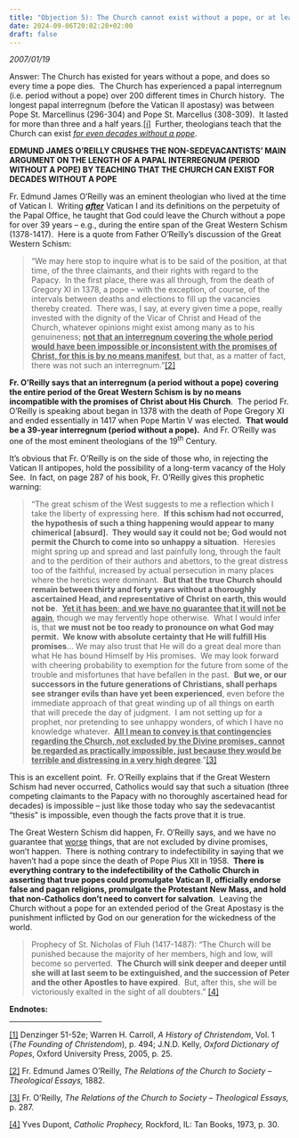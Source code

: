 ```yaml
---
title: "Objection 5): The Church cannot exist without a pope, or at least it cannot exist for 40 years without a pope, as Sedevacantists say…"
date: 2024-09-06T20:02:28+02:00
draft: false
---
```



*2007/01/19*

<p>Answer: The Church has existed for years without a pope, and does so every time a pope dies.  The Church has experienced a papal interregnum (i.e. period without a pope) over 200 different times in Church history.  The longest papal interregnum (before the Vatican II apostasy) was between Pope St. Marcellinus (296-304) and Pope St. Marcellus (308-309).  It lasted for more than three and a half years.<a href="#_edn1" name="_ednref1">[i]</a>  Further, theologians teach that the Church can exist <em><u>for even decades without a pope</u></em>.</p>
<p><strong> EDMUND JAMES O’REILLY CRUSHES THE NON-SEDEVACANTISTS’ MAIN ARGUMENT ON THE LENGTH OF A PAPAL INTERREGNUM (PERIOD WITHOUT A POPE) BY TEACHING THAT THE CHURCH CAN EXIST FOR DECADES WITHOUT A POPE</strong></p>
<p>Fr. Edmund James O’Reilly was an eminent theologian who lived at the time of Vatican I.  Writing <strong><em><u>after</u></em></strong> Vatican I and its definitions on the perpetuity of the Papal Office, he taught that God could leave the Church without a pope for over 39 years – e.g., during the entire span of the Great Western Schism (1378-1417).  Here is a quote from Father O’Reilly’s discussion of the Great Western Schism:</p>
<blockquote>
<p>“We may here stop to inquire what is to be said of the position, at that time, of the three claimants, and their rights with regard to the Papacy.  In the first place, there was all through, from the death of Gregory XI in 1378, a pope – with the exception, of course, of the intervals between deaths and elections to fill up the vacancies thereby created.  There was, I say, at every given time a pope, really invested with the dignity of the Vicar of Christ and Head of the Church, whatever opinions might exist among many as to his genuineness; <strong><u>not that an interregnum covering the whole period would have been impossible or inconsistent with the promises of Christ, for this is by no means manifest</u></strong>, but that, as a matter of fact, there was not such an interregnum.”<a href="#_edn2" name="_ednref2">[2]</a></p>
</blockquote>
<p><strong>Fr. O’Reilly says that an interregnum (a period without a pope) covering the entire period of the Great Western Schism is by no means incompatible with the promises of Christ about His Church</strong>.  The period Fr. O’Reilly is speaking about began in 1378 with the death of Pope Gregory XI and ended essentially in 1417 when Pope Martin V was elected.  <strong>That would be a 39-year interregnum (period without a pope).  </strong>And Fr. O’Reilly was one of the most eminent theologians of the 19<sup>th</sup> Century.</p>
<p>It’s obvious that Fr. O’Reilly is on the side of those who, in rejecting the Vatican II antipopes, hold the possibility of a long-term vacancy of the Holy See.  In fact, on page 287 of his book, Fr. O’Reilly gives this prophetic warning:</p>
<blockquote>
<p>“The great schism of the West suggests to me a reflection which I take the liberty of expressing here.  <strong>If this schism had not occurred, the hypothesis of such a thing happening would appear to many chimerical [absurd].  They would say it could not be; God would not permit the Church to come into so unhappy a situation</strong>.  Heresies might spring up and spread and last painfully long, through the fault and to the perdition of their authors and abettors, to the great distress too of the faithful, increased by actual persecution in many places where the heretics were dominant.  <strong>But that the true Church should remain between thirty and forty years without a thoroughly ascertained Head, and representative of Christ on earth, this would not be</strong>.  <strong><u>Yet it has been</u></strong><u>; <strong>and we have no guarantee that it will not be again</strong></u>, though we may fervently hope otherwise.  What I would infer is, that <strong>we must not be too ready to pronounce on what God may permit.  We know with absolute certainty that He will fulfill His promises</strong>… We may also trust that He will do a great deal more than what He has bound Himself by His promises.  We may look forward with cheering probability to exemption for the future from some of the trouble and misfortunes that have befallen in the past.  <strong>But we, or our successors in the future generations of Christians, shall perhaps see stranger evils than have yet been experienced</strong>, even before the immediate approach of that great winding up of all things on earth that will precede the day of judgment.  I am not setting up for a prophet, nor pretending to see unhappy wonders, of which I have no knowledge whatever.  <strong><u>All I mean to convey is that contingencies regarding the Church, not excluded by the Divine promises, cannot be regarded as practically impossible, just because they would be terrible and distressing in a very high degree</u></strong>.”<a href="#_edn3" name="_ednref3">[3]</a></p>
</blockquote>
<p>This is an excellent point.  Fr. O’Reilly explains that if the Great Western Schism had never occurred, Catholics would say that such a situation (three competing claimants to the Papacy with no thoroughly ascertained head for decades) is impossible – just like those today who say the sedevacantist “thesis” is impossible, even though the facts prove that it is true. </p>
<p>The Great Western Schism did happen, Fr. O’Reilly says, and we have no guarantee that <u>worse</u> things, that are not excluded by divine promises, won’t happen.  There is nothing contrary to indefectibility in saying that we haven’t had a pope since the death of Pope Pius XII in 1958.  <strong>There is everything contrary to the indefectibility of the Catholic Church in asserting that true popes could promulgate Vatican II, officially endorse false and pagan religions, promulgate the Protestant New Mass, and hold that non-Catholics don’t need to convert for salvation</strong>.  Leaving the Church without a pope for an extended period of the Great Apostasy is the punishment inflicted by God on our generation for the wickedness of the world.</p>
<blockquote>
<p>Prophecy of St. Nicholas of Fluh (1417-1487): “The Church will be punished because the majority of her members, high and low, will become so perverted.  <strong>The Church will sink deeper and deeper until she will at last seem to be extinguished, and the succession of Peter and the other Apostles to have expired</strong>.  But, after this, she will be victoriously exalted in the sight of all doubters.” <a href="#_edn4" name="_ednref4">[4]</a></p>
</blockquote>

<div class="content-notes"><strong>Endnotes:</strong><hr align="left" size="1" width="33%" />
<div>
<p><a href="#_ednref1" name="_edn1">[1]</a> Denzinger 51-52e; Warren H. Carroll, <em>A History of Christendom</em>, Vol. 1 (<em>The Founding of Christendom</em>), p. 494; J.N.D. Kelly, <em>Oxford</em><em> Dictionary of Popes</em>, Oxford University Press, 2005, p. 25.</p>
</div>
<div>
<p><a href="#_ednref2" name="_edn2">[2]</a> Fr. Edmund James O’Reilly, <em>The Relations of the Church to Society – Theological Essays, </em>1882.</p>
</div>
<div>
<p><a href="#_ednref3" name="_edn3">[3]</a> Fr. O’Reilly, <em>The Relations of the Church to Society – Theological Essays,</em> p. 287.</p>
</div>
<div>
<p><a href="#_ednref4" name="_edn4">[4]</a> Yves Dupont, <em>Catholic Prophecy,</em> Rockford, IL: Tan Books, 1973, p. 30.</p>
</div>
</div>
